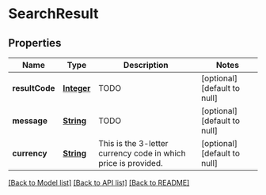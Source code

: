 # SearchResult
## Properties

Name | Type | Description | Notes
------------ | ------------- | ------------- | -------------
**resultCode** | [**Integer**](integer.md) | TODO | [optional] [default to null]
**message** | [**String**](string.md) | TODO | [optional] [default to null]
**currency** | [**String**](string.md) | This is the 3-letter currency code in which price is provided. | [optional] [default to null]

[[Back to Model list]](../README.md#documentation-for-models) [[Back to API list]](../README.md#documentation-for-api-endpoints) [[Back to README]](../README.md)

